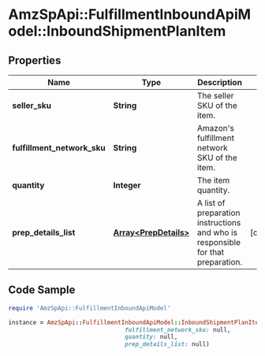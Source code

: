 # AmzSpApi::FulfillmentInboundApiModel::InboundShipmentPlanItem

## Properties

Name | Type | Description | Notes
------------ | ------------- | ------------- | -------------
**seller_sku** | **String** | The seller SKU of the item. | 
**fulfillment_network_sku** | **String** | Amazon&#39;s fulfillment network SKU of the item. | 
**quantity** | **Integer** | The item quantity. | 
**prep_details_list** | [**Array&lt;PrepDetails&gt;**](PrepDetails.md) | A list of preparation instructions and who is responsible for that preparation. | [optional] 

## Code Sample

```ruby
require 'AmzSpApi::FulfillmentInboundApiModel'

instance = AmzSpApi::FulfillmentInboundApiModel::InboundShipmentPlanItem.new(seller_sku: null,
                                 fulfillment_network_sku: null,
                                 quantity: null,
                                 prep_details_list: null)
```


